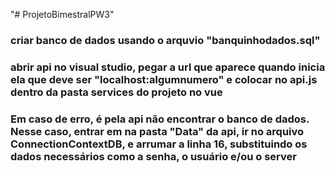 "# ProjetoBimestralPW3" 

### criar banco de dados usando o arquvio "banquinhodados.sql"

### abrir api no visual studio, pegar a url que aparece quando inicia ela que deve ser "localhost:algumnumero" e colocar no api.js dentro da pasta services do projeto no vue

### Em caso de erro, é pela api não encontrar o banco de dados. Nesse caso, entrar em na pasta "Data" da api, ir no arquivo ConnectionContextDB, e arrumar a linha 16, substituindo os dados necessários como a senha, o usuário e/ou o server 